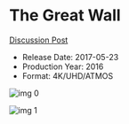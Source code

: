 # The Great Wall

[Discussion Post](https://www.avsforum.com/threads/bass-eq-for-filtered-movies.2995212/post-56880428)

* Release Date: 2017-05-23
* Production Year: 2016
* Format: 4K/UHD/ATMOS

![img 0](https://fanart.tv/fanart/movies/311324/moviethumb/the-great-wall-584fd9673b09e.jpg)

![img 1](https://i.imgur.com/c3imwPf.png)

